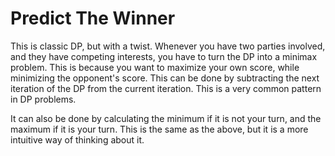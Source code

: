# Predict The Winner

This is classic DP, but with a twist. Whenever you have two parties involved, and they have competing interests, you have to turn the DP into a minimax problem. This is because you want to maximize your own score, while minimizing the opponent's score. This can be done by subtracting the next iteration of the DP from the current iteration. This is a very common pattern in DP problems.

It can also be done by calculating the minimum if it is not your turn, and the maximum if it is your turn. This is the same as the above, but it is a more intuitive way of thinking about it.

